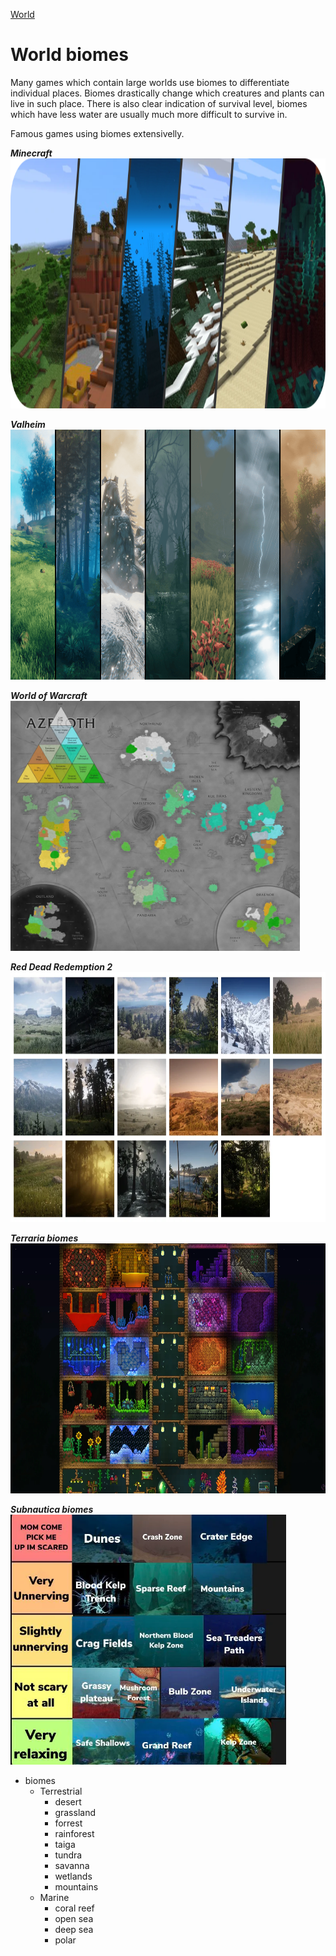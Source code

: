 [World](world.md)

# World biomes

Many games which contain large worlds use biomes to differentiate
individual places. Biomes drastically change which creatures and plants
can live in such place. There is also clear indication of survival level,
biomes which have less water are usually much more difficult to survive in.

Famous games using biomes extensivelly.

***Minecraft***  
<img src="../../img/minecraft_biomes.webp" alt="minecraft" height="400"/>

***Valheim***  
<img src="../../img/valheim_biomes.png" alt="valheim" height="400"/>

***World of Warcraft***  
<img src="../../img/wow_biomes.webp" alt="wow" height="400"/>

***Red Dead Redemption 2***  
<img src="../../img/red_dead_redemption_biomes.webp" alt="red dead redemption" height="400"/>

***Terraria biomes***  
<img src="../../img/terraria_biomes.webp" alt="terraria" height="400"/>

***Subnautica biomes***  
<img src="../../img/subnautica_biomes.webp" alt="subnautica" height="400"/>

- biomes    
    - Terrestrial
        - desert
        - grassland
        - forrest
        - rainforest
        - taiga
        - tundra
        - savanna
        - wetlands
        - mountains
    - Marine
        - coral reef
        - open sea
        - deep sea
        - polar